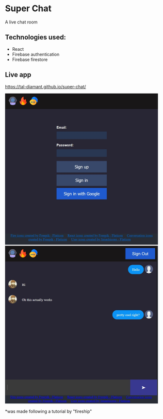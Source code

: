 # Super Chat

A live chat room

## Technologies used:

- React
- Firebase authentication
- Firebase firestore

## Live app

https://tal-diamant.github.io/super-chat/

![screenshot](/screen_shots/super-chat-2.jpg)
![screenshot](/screen_shots/super-chat-1.jpg)

*was made following a tutorial by "fireship"